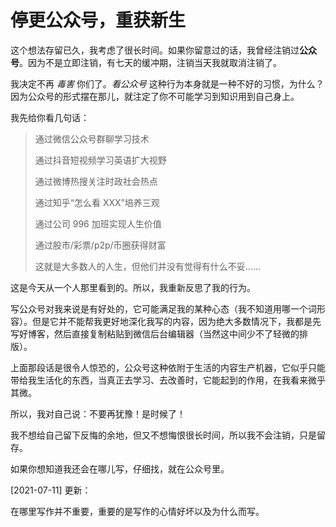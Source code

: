# 停更公众号，重获新生

这个想法存留已久，我考虑了很长时间。如果你留意过的话，我曾经注销过**公众号**。因为不是立即注销，有七天的缓冲期，注销当天我就取消注销了。

我决定不再 *毒害* 你们了。*看公众号* 这种行为本身就是一种不好的习惯，为什么？因为公众号的形式摆在那儿，就注定了你不可能学习到知识用到自己身上。

我先给你看几句话：

> 通过微信公众号群聊学习技术
>
> 通过抖音短视频学习英语扩大视野
>
> 通过微博热搜关注时政社会热点
>
> 通过知乎“怎么看 XXX”培养三观
>
> 通过公司 996 加班实现人生价值
>
> 通过股市/彩票/p2p/币圈获得财富
>
> 这就是大多数人的人生，但他们并没有觉得有什么不妥……

这是今天从一个人那里看到的。所以，我重新反思了我的行为。

写公众号对我来说是有好处的，它可能满足我的某种心态（我不知道用哪一个词形容）。但是它并不能帮我更好地深化我写的内容，因为绝大多数情况下，我都是先写好博客，然后直接复制粘贴到微信后台编辑器（当然这中间少不了轻微的排版）。

上面那段话是很令人惊恐的，公众号这种依附于生活的内容生产机器，它似乎只能带给我生活化的东西，当真正去学习、去改善时，它能起到的作用，在我看来微乎其微。

所以，我对自己说：不要再犹豫！是时候了！

我不想给自己留下反悔的余地，但又不想悔恨很长时间，所以我不会注销，只是留存。

如果你想知道我还会在哪儿写，仔细找，就在公众号里。

[2021-07-11] 更新：

在哪里写作并不重要，重要的是写作的心情好坏以及为什么而写。

